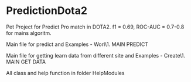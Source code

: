 # PredictionDota2
Pet Project for Predict Pro match in DOTA2. f1 = 0.69, ROC-AUC = 0.7-0.8 for mains algoritm.

Main file for predict and Examples - Worl\1. MAIN PREDICT

Main file for getting learn data from different site and Examples - Create\1. MAIN GET DATA

All class and help function in folder HelpModules
